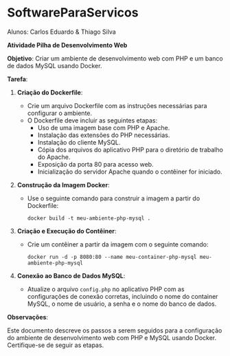 # SoftwareParaServicos
Alunos: Carlos Eduardo & Thiago Silva

**Atividade Pilha de Desenvolvimento Web**

**Objetivo**: Criar um ambiente de desenvolvimento web com PHP e um banco de dados MySQL usando Docker.

**Tarefa**:

1. **Criação do Dockerfile**:
   - Crie um arquivo Dockerfile com as instruções necessárias para configurar o ambiente.
   - O Dockerfile deve incluir as seguintes etapas:
     - Uso de uma imagem base com PHP e Apache.
     - Instalação das extensões do PHP necessárias.
     - Instalação do cliente MySQL.
     - Cópia dos arquivos do aplicativo PHP para o diretório de trabalho do Apache.
     - Exposição da porta 80 para acesso web.
     - Inicialização do servidor Apache quando o contêiner for iniciado.

2. **Construção da Imagem Docker**:
   - Use o seguinte comando para construir a imagem a partir do Dockerfile:
     ```
     docker build -t meu-ambiente-php-mysql .
     ```

3. **Criação e Execução do Contêiner**:
   - Crie um contêiner a partir da imagem com o seguinte comando:
     ```
     docker run -d -p 8080:80 --name meu-container-php-mysql meu-ambiente-php-mysql
     ```

4. **Conexão ao Banco de Dados MySQL**:
   - Atualize o arquivo `config.php` no aplicativo PHP com as configurações de conexão corretas, incluindo o nome do container MySQL, o nome de usuário, a senha e o nome do banco de dados.

**Observações**:

Este documento descreve os passos a serem seguidos para a configuração do ambiente de desenvolvimento web com PHP e MySQL usando Docker. Certifique-se de seguir as etapas.